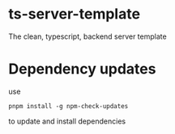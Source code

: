 # ts-server-template

The clean, typescript, backend server template

# Dependency updates

use

```
pnpm install -g npm-check-updates
```

to update and install dependencies

